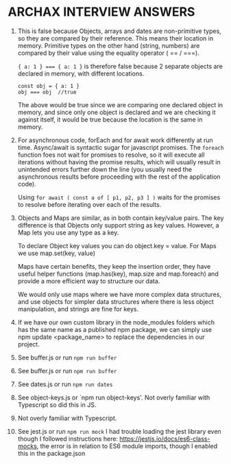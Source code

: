# ARCHAX INTERVIEW ANSWERS


1.	This is false because Objects, arrays and dates are non-primitive types, so they are compared by their reference. This means their location in memory. Primitive types on the other hand (string, numbers) are compared by their value using the equality operator ( == / ===). 

    `{ a: 1 } === { a: 1 }` is therefore false because 2 separate objects are declared in memory, with different locations.

        const obj = { a: 1 }
        obj === obj  //true

    The above would be true since we are comparing one declared object in memory, and since only one object is declared and we are checking it against itself, it would be true because the location is the same in memory.

2.	For asynchronous code, forEach and for await work differently at run time. Async/await is syntactic sugar for javascript promises. The `foreach` function foes not wait for promises to resolve, so it will execute all iterations without having the promise results, which will usually result in unintended errors further down the line (you usually need the asynchronous results before proceeding with the rest of the application code).

    Using `for await ( const a of [ p1, p2, p3 ] )` waits for the promises to resolve before iterating over each of the results.

3.	Objects and Maps are similar, as in both contain key/value pairs. The key difference is that Objects only support string as key values. However, a Map lets you use any type as a key.

    To declare Object key values you can do object.key = value. For Maps we use map.set(key, value)

    Maps have certain benefits, they keep the insertion order, they have useful helper functions (map.has(key), map.size and map.foreach) and provide a more efficient way to structure our data.

    We would only use maps where we have more complex data structures, and use objects for simpler data structures where there is less object manipulation, and strings are fine for keys.

4.	If we have our own custom library in the node_modules folders which has the same name as a published npm package, we can simply use npm update <package_name> to replace the dependencies in our project.

5.	See buffer.js or run `npm run buffer`

6.	See buffer.js or run `npm run buffer`

7.	See dates.js or run `npm run dates`

8.	See object-keys.js or `npm run object-keys'. Not overly familiar with Typescript so did this in JS.

9.	Not overly familiar with Typescript.

10.	See jest.js or run `npm run mock` I had trouble loading the jest library even though I followed instructions here: https://jestjs.io/docs/es6-class-mocks, the error  is in relation to ES6 module imports, though I enabled this in the package.json
